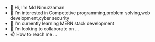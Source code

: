 - 👋 Hi, I’m Md Nimuzzaman
- 👀 I’m interested in Competetive programming,problem solving,web development,cyber security
- 🌱 I’m currently learning MERN stack development
- 💞️ I’m looking to collaborate on ...
- 📫 How to reach me ...

<!---
nayeem-bd/nayeem-bd is a ✨ special ✨ repository because its `README.md` (this file) appears on your GitHub profile.
You can click the Preview link to take a look at your changes.
--->
